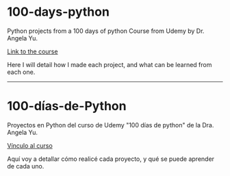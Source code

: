 # 100-days-python
Python projects from a 100 days of python Course from Udemy by Dr. Angela Yu.

[Link to the course](https://www.udemy.com/course/100-days-of-code/)

Here I will detail how I made each project, and what can be learned from each one.

----------------------------------------------------------------------------------------------------------------------
# 100-días-de-Python
Proyectos en Python del curso de Udemy "100 días de python" de la Dra. Angela Yu.

[Vínculo al curso](https://www.udemy.com/course/100-days-of-code/)

Aquí voy a detallar cómo realicé cada proyecto, y qué se puede aprender de cada uno.
